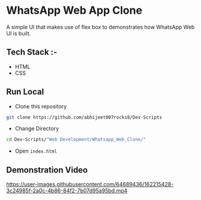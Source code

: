 # WhatsApp Web App Clone

A simple UI that makes use of flex box to demonstrates how WhatsApp Web UI is built.

## Tech Stack :-

- HTML
- CSS

## Run Local

* Clone this repository

```bash
git clone https://github.com/abhijeet007rocks8/Dev-Scripts
```

* Change Directory

```bash
cd Dev-Scripts/"Web Development/Whatsapp_Web_Clone/"
```

* Open `index.html`

## Demonstration Video

https://user-images.githubusercontent.com/64689436/162215428-3c24985f-2a0c-4b86-84f2-7b07d95a95bd.mp4
